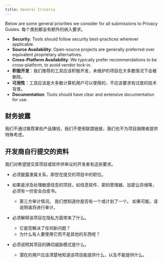 ```yaml
---
title: General Criteria
---
```


Below are some general priorities we consider for all submissions to Privacy Guides. 每个类别都会有额外的纳入要求。

- **Security**: Tools should follow security best-practices wherever applicable.
- **Source Availability**: Open-source projects are generally preferred over equivalent proprietary alternatives.
- **Cross-Platform Availability**: We typically prefer recommendations to be cross-platform, to avoid vendor lock-in.
- **积极开发**：我们推荐的工具应该积极开发，未维护的项目在大多数情况下会被删除。
- **可用性**：工具应该是大多数计算机用户可以使用的，不应该要求有过度的技术背景。
- **Documentation**: Tools should have clear and extensive documentation for use.

## 财务披露

我们不通过推荐某些产品赚钱，我们不使用联盟链接，我们也不为项目捐赠者提供特殊考虑。

## 开发商自行提交的资料

我们对希望提交其项目或软件供审议的开发者有这些要求。

- 必须披露隶属关系，即您在提交的项目中的职位。

- 如果是涉及处理敏感信息的项目，如信息软件、密码管理器、加密云存储等，必须有一份安全白皮书。
    - 第三方审计情况。 我们想知道你是否有一个或计划了一个。 如果可能，请说明谁将进行审计。

- 必须解释该项目在隐私方面带来了什么。
    - 它是否解决了任何新问题？
    - 为什么有人要使用它而不是其他的东西呢？

- 必须说明其项目的确切威胁模式是什么。
    - 潜在的用户应该清楚地知道该项目能提供什么，以及不能提供什么。
